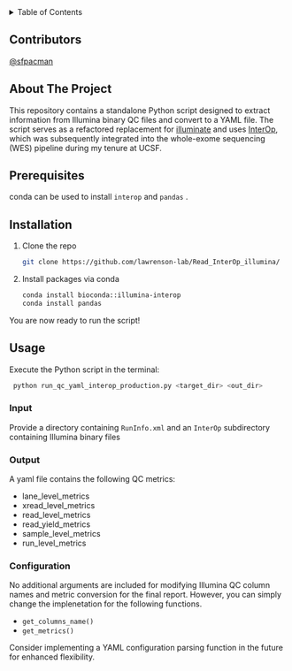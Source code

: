 <div id="top"></div>




<!-- PROJECT SHIELDS -->
<!--
*** I'm using markdown "reference style" links for readability.
*** Reference links are enclosed in brackets [ ] instead of parentheses ( ).
*** See the bottom of this document for the declaration of the reference variables
*** for contributors-url, forks-url, etc. This is an optional, concise syntax you may use.
*** https://www.markdownguide.org/basic-syntax/#reference-style-links
-->

<!-- TABLE OF CONTENTS -->
<details>
  <summary>Table of Contents</summary>
  <ol>
    <li>
      <a href="#about-the-project">About The Project</a>
        <li><a href="#prerequisites">Prerequisites</a></li>
        <li><a href="#installation">Installation</a></li>
      </ul>
    </li>
    <li><a href="#usage">Usage</a></li>
    <li><a href="#configuration">Configuration</a></li>
  </ol>
</details>
<!-- ABOUT THE PROJECT -->

## Contributors
[@sfpacman](https://github.com/sfpacman)

## About The Project

This repository contains a standalone Python script designed to extract information from Illumina binary QC files and convert to a YAML file. The script serves as a refactored replacement for [illuminate](https://bitbucket.org/invitae/illuminate) and uses [InterOp](https://illumina.github.io/interop/index.html), which was subsequently integrated into the whole-exome sequencing (WES) pipeline during my tenure at UCSF.

## Prerequisites

conda can be used to install ```interop``` and ```pandas``` . 

## Installation
1. Clone the repo
   ```sh
   git clone https://github.com/lawrenson-lab/Read_InterOp_illumina/
   ```
2. Install packages via conda
    ```sh
    conda install bioconda::illumina-interop
    conda install pandas
    ```
You are now ready to run the script!

<!-- USAGE EXAMPLES -->
## Usage
Execute the Python script in the terminal:
  ```sh
   python run_qc_yaml_interop_production.py <target_dir> <out_dir>
   ```
### Input
Provide a directory containing `RunInfo.xml` and an `InterOp` subdirectory containing Illumina binary files
### Output
A yaml file contains the following QC metrics: 
* lane_level_metrics
* xread_level_metrics
* read_level_metrics
* read_yield_metrics
* sample_level_metrics
* run_level_metrics

### Configuration
No additional arguments are included for modifying Illumina QC column names and metric conversion for the final report. However, you can simply change the implenetation for the following functions. 

* ```get_columns_name()```
* ```get_metrics()```

Consider implementing a YAML configuration parsing function in the future for enhanced flexibility.
